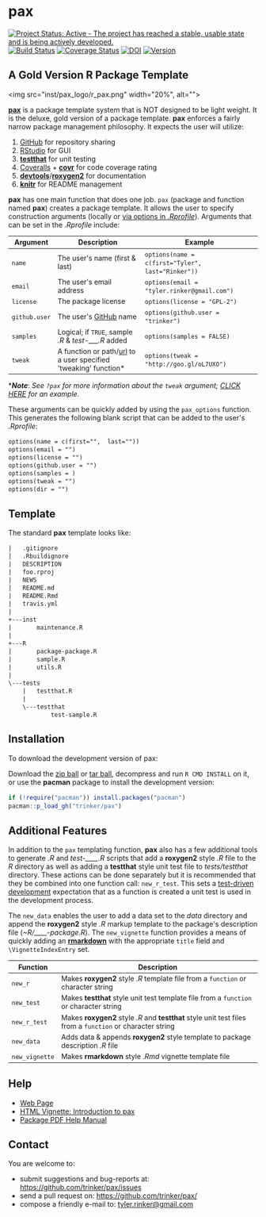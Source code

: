 pax
=======



[![Project Status: Active - The project has reached a stable, usable state and is being actively developed.](http://www.repostatus.org/badges/0.1.0/active.svg)](http://www.repostatus.org/#active)
[![Build Status](https://travis-ci.org/trinker/pax.svg?branch=master)](https://travis-ci.org/trinker/pax)
[![Coverage Status](https://coveralls.io/repos/trinker/pax/badge.svg?branch=master)](https://coveralls.io/r/trinker/pax?branch=master)
[![DOI](https://zenodo.org/badge/5398/trinker/pax.svg)](http://dx.doi.org/10.5281/zenodo.15891)
<a href="https://img.shields.io/badge/Version-0.1.0-orange.svg"><img src="https://img.shields.io/badge/Version-0.1.0-orange.svg" alt="Version"/></a></p>

## A Gold Version R Package Template


<img src="inst/pax_logo/r_pax.png" width="20%", alt="">  

[**pax**](http://trinker.github.io/pax_dev) is a package template system that is NOT designed to be light weight.  It is the deluxe, gold version of a package template.  **pax** enforces a fairly narrow package management philosophy.  It expects the user will utilize:

1.  [GitHub](https://github.com) for repository sharing
2.  [RStudio](http://www.rstudio.com/) for GUI 
3.  [**testthat**](http://cran.r-project.org/web/packages/testthat/index.html) for unit testing
4.  [Coveralls](https://coveralls.io/) + [**covr**](https://github.com/jimhester/covr) for code coverage rating
5.  [**devtools**](http://cran.r-project.org/web/packages/devtools/index.html)/[**roxygen2**](http://cran.r-project.org/web/packages/roxygen2/index.html) for documentation 
6.  [**knitr**](http://yihui.name/knitr/) for README management

**pax** has one main function that does one job.  `pax` (package and function named **pax**) creates a package template.  It allows the user to specify construction arguments (locally or [via options in *.Rprofile*](http://www.statmethods.net/interface/customizing.html)). Arguments that can be set in the *.Rprofile* include:


| Argument         |  Description                                       | Example                                             |
|------------------|---------------------------------------------|-----------------------------------------------------|
| `name`  | The user's name (first & last) |   `options(name = c(first="Tyler",  last="Rinker"))`|                 |
| `email`  | The user's email address |   `options(email = "tyler.rinker@gmail.com")`|  
| `license` | The package license | `options(license = "GPL-2")` |
| `github.user`  | The user's [GitHub](https://github.com) name |   `options(github.user = "trinker")`|  
| `samples`  | Logical; if `TRUE`, sample *.R* & *test-___.R* added |   `options(samples = FALSE)`| 
| `tweak`  | A function or path/[url](http://goo.gl/oL7UXO) to a user specified 'tweaking' function\* |   `options(tweak = "http://goo.gl/oL7UXO")`| 

\****Note***: *See `?pax` for more information about the `tweak` argument; [CLICK HERE](https://raw.githubusercontent.com/trinker/pax_tweak/master/pax_tweak.R) for an example.*

These arguments can be quickly added by using the `pax_options` function.  This generates the following blank script that can be added to the user's *.Rprofile*:


```
options(name = c(first="",  last=""))
options(email = "")
options(license = "")
options(github.user = "")
options(samples = )
options(tweak = "")
options(dir = "")
```

## Template

The standard **pax** template looks like:

```
|   .gitignore
|   .Rbuildignore
|   DESCRIPTION
|   foo.rproj
|   NEWS
|   README.md
|   README.Rmd
|   travis.yml
|   
+---inst
|       maintenance.R
|       
+---R
|       package-package.R
|       sample.R
|       utils.R
|       
\---tests
    |   testthat.R
    |   
    \---testthat
            test-sample.R
```

## Installation

To download the development version of pax:

Download the [zip ball](https://github.com/trinker/pax/zipball/master) or [tar ball](https://github.com/trinker/pax/tarball/master), decompress and run `R CMD INSTALL` on it, or use the **pacman** package to install the development version:

```r
if (!require("pacman")) install.packages("pacman")
pacman::p_load_gh("trinker/pax")
```
## Additional Features

In addition to the `pax` templating function, **pax** also has a few additional tools to generate *.R* and *test-____.R* scripts that add a **roxygen2** style *.R* file to the *R* directory as well as adding a **testthat** style unit test file to *tests/testthat* directory.  These actions can be done separately but it is recommended that they be combined into one function call: `new_r_test`.  This sets a [test-driven development](http://en.wikipedia.org/wiki/Test-driven_development) expectation that as a function is created a unit test is used in the development process.

The `new_data` enables the user to add a data set to the *data* directory and append the **roxygen2** style *.R* markup template to the package's description file (*~R/____-package.R*).  The `new_vignette` function provides a means of quickly adding an [**rmarkdown**](http://rmarkdown.rstudio.com/package_vignette_format.html) with the appropriate `title` field and  `\VignetteIndexEntry` set.

|  Function      |  Description    |
|----------------|-----------------|
| `new_r`        | Makes **roxygen2** style *.R* template file from a `function` or character string |
| `new_test`     | Makes **testthat** style unit test template file from a `function` or character string |
| `new_r_test`   | Makes **roxygen2** style *.R* and **testthat** style unit test files from a `function` or character string |
| `new_data` | Adds data & appends **roxygen2** style template to package description *.R* file |
| `new_vignette` | Makes **rmarkdown** style *.Rmd* vignette template file |

## Help

- [Web Page](http://trinker.github.com/pax/)     
- [HTML Vignette: Introduction to pax](http://trinker.github.io/pax/vignettes/introduction.html)       
- [Package PDF Help Manual](https://dl.dropboxusercontent.com/u/61803503/pax.pdf)   

## Contact

You are welcome to:
* submit suggestions and bug-reports at: <https://github.com/trinker/pax/issues>
* send a pull request on: <https://github.com/trinker/pax/>
* compose a friendly e-mail to: <tyler.rinker@gmail.com>



